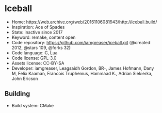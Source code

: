# Iceball

- Home: https://web.archive.org/web/20161106081943/http://iceball.build/
- Inspiration: Ace of Spades
- State: inactive since 2017
- Keyword: remake, content open
- Code repository: https://github.com/iamgreaser/iceball.git (@created 2012, @stars 109, @forks 32)
- Code language: C, Lua
- Code license: GPL-3.0
- Assets license: CC-BY-SA
- Developer: iamgreaser, Leagsaidh Gordon, BR-, James Hofmann, Dany M, Felix Kaaman, Francois Truphemus, Hammaad K., Adrian Siekierka, John Ericson

## Building

- Build system: CMake
